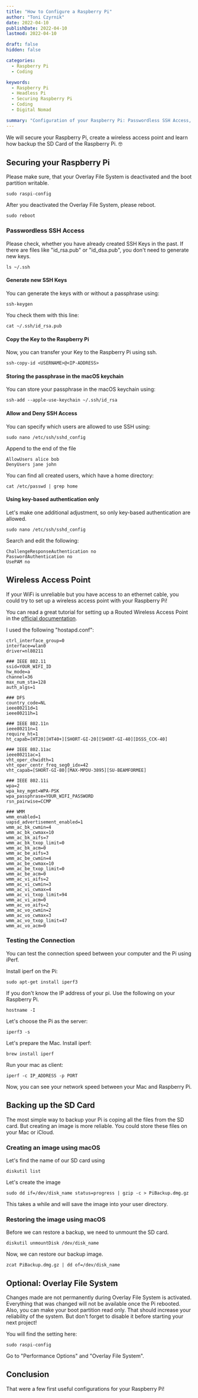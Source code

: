 ```yaml
---
title: "How to Configure a Raspberry Pi"
author: "Toni Czyrnik"
date: 2022-04-10
publishDate: 2022-04-10
lastmod: 2022-04-10

draft: false
hidden: false

categories:
  - Raspberry Pi
  - Coding

keywords:
  - Raspberry Pi
  - Headless Pi
  - Securing Raspberry Pi 
  - Coding
  - Digital Nomad

summary: "Configuration of your Raspberry Pi: Passwordless SSH Access, Wireless Access Point, Backup and Restoring the SD Card 🤓"
---
```


We will secure your Raspberry Pi, create a wireless access point and learn how backup the SD Card of the Raspberry Pi. 🤓

## Securing your Raspberry Pi

Please make sure, that your Overlay File System is deactivated and the boot partition writable. 

	sudo raspi-config

After you deactivated the Overlay File System, please reboot.

	sudo reboot

### Passwordless SSH Access

Please check, whether you have already created SSH Keys in the past. If there are files like "id_rsa.pub" or "id_dsa.pub", you don't need to generate new keys.

	ls ~/.ssh

#### Generate new SSH Keys

You can generate the keys with or without a passphrase using:

	ssh-keygen
	
You check them with this line:

	cat ~/.ssh/id_rsa.pub
	
#### Copy the Key to the Raspberry Pi

Now, you can transfer your Key to the Raspberry Pi using ssh.

	ssh-copy-id <USERNAME>@<IP-ADDRESS>

#### Storing the passphrase in the macOS keychain

You can store your passphrase in the macOS keychain using:

	ssh-add --apple-use-keychain ~/.ssh/id_rsa

#### Allow and Deny SSH Access

You can specify which users are allowed to use SSH using:

	sudo nano /etc/ssh/sshd_config

Append to the end of the file

	AllowUsers alice bob
	DenyUsers jane john

You can find all created users, which have a home directory:
	
	cat /etc/passwd | grep home

#### Using key-based authentication only

Let's make one additional adjustment, so only key-based authentication are allowed.

	sudo nano /etc/ssh/sshd_config

Search and edit the following:

	ChallengeResponseAuthentication no
	PasswordAuthentication no
	UsePAM no

## Wireless Access Point

If your WiFi is unreliable but you have access to an ethernet cable, you could try to set up a wireless access point with your Raspberry Pi!

You can read a great tutorial for setting up a Routed Wireless Access Point in the [official documentation](https://www.raspberrypi.com/documentation/computers/configuration.html#setting-up-a-routed-wireless-access-point).

I used the following "hostapd.conf":

	ctrl_interface_group=0
	interface=wlan0
	driver=nl80211
	
	### IEEE 802.11
	ssid=YOUR_WIFI_ID
	hw_mode=a
	channel=36
	max_num_sta=128
	auth_algs=1
	
	### DFS
	country_code=NL
	ieee80211d=1
	ieee80211h=1
	
	### IEEE 802.11n
	ieee80211n=1
	require_ht=1
	ht_capab=[HT20][HT40+][SHORT-GI-20][SHORT-GI-40][DSSS_CCK-40]
	
	### IEEE 802.11ac
	ieee80211ac=1
	vht_oper_chwidth=1
	vht_oper_centr_freq_seg0_idx=42
	vht_capab=[SHORT-GI-80][MAX-MPDU-3895][SU-BEAMFORMEE]
	
	### IEEE 802.11i
	wpa=2
	wpa_key_mgmt=WPA-PSK
	wpa_passphrase=YOUR_WIFI_PASSWORD
	rsn_pairwise=CCMP
	
	### WMM
	wmm_enabled=1
	uapsd_advertisement_enabled=1
	wmm_ac_bk_cwmin=4
	wmm_ac_bk_cwmax=10
	wmm_ac_bk_aifs=7
	wmm_ac_bk_txop_limit=0
	wmm_ac_bk_acm=0
	wmm_ac_be_aifs=3
	wmm_ac_be_cwmin=4
	wmm_ac_be_cwmax=10
	wmm_ac_be_txop_limit=0
	wmm_ac_be_acm=0
	wmm_ac_vi_aifs=2
	wmm_ac_vi_cwmin=3
	wmm_ac_vi_cwmax=4
	wmm_ac_vi_txop_limit=94
	wmm_ac_vi_acm=0
	wmm_ac_vo_aifs=2
	wmm_ac_vo_cwmin=2
	wmm_ac_vo_cwmax=3
	wmm_ac_vo_txop_limit=47
	wmm_ac_vo_acm=0

### Testing the Connection

You can test the connection speed between your computer and the Pi using iPerf.

Install iperf on the Pi:

	sudo apt-get install iperf3

If you don't know the IP address of your pi. Use the following on your Raspberry Pi. 

	hostname -I

Let's choose the Pi as the server:
	
	iperf3 -s

Let's prepare the Mac. Install iperf:

	brew install iperf

Run your mac as client:

	iperf -c IP_ADDRESS -p PORT
	
Now, you can see your network speed between your Mac and Raspberry Pi.
	
## Backing up the SD Card

The most simple way to backup your Pi is coping all the files from the SD card. But creating an image is more reliable. You could store these files on your Mac or iCloud.

### Creating an image using macOS

Let's find the name of our SD card using

	diskutil list
	
Let's create the image

	sudo dd if=/dev/disk_name status=progress | gzip -c > PiBackup.dmg.gz
	
This takes a while and will save the image into your user directory.

### Restoring the image using macOS

Before we can restore a backup, we need to unmount the SD card.

	diskutil unmountDisk /dev/disk_name
	
Now, we can restore our backup image.

	zcat PiBackup.dmg.gz | dd of=/dev/disk_name
	
## Optional: Overlay File System

Changes made are not permanently during Overlay File System is activated. Everything that was changed will not be available once the Pi rebooted. Also, you can make your boot partition read only. That should increase your reliability of the system. But don't forget to disable it before starting your next project!

You will find the setting here:

	sudo raspi-config
	
Go to "Performance Options" and "Overlay File System".


## Conclusion 

That were a few first useful configurations for your Raspberry Pi! 

 

